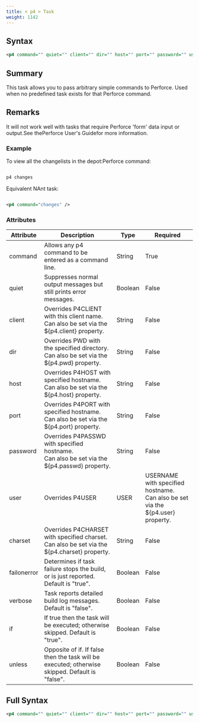 ```yaml
---
title: < p4 > Task
weight: 1142
---
```

## Syntax
```xml
<p4 command="" quiet="" client="" dir="" host="" port="" password="" user="" charset="" />
```
## Summary ##
This task allows you to pass arbitrary simple commands to
Perforce.  Used when no predefined task exists for that
Perforce command.

## Remarks ##
It will not work well with tasks that require Perforce &#39;form&#39; data
input or output.See thePerforce User&#39;s Guidefor more information.



### Example ###
To view all the changelists in the depot:Perforce command:


```xml

p4 changes
```
Equivalent NAnt task:
```xml

<p4 command="changes" />
```



### Attributes
| Attribute | Description | Type | Required |
| --------- | ----------- | ---- | -------- |
| command | Allows any p4 command to be entered as a command line. | String | True |
| quiet | Suppresses normal output messages but still prints error messages. | Boolean | False |
| client | Overrides P4CLIENT with this client name.<br>Can also be set via the ${p4.client} property. | String | False |
| dir | Overrides PWD with the specified directory.<br>Can also be set via the ${p4.pwd} property. | String | False |
| host | Overrides P4HOST with specified hostname.<br>Can also be set via the ${p4.host} property. | String | False |
| port | Overrides P4PORT with specified hostname.<br>Can also be set via the ${p4.port} property. | String | False |
| password | Overrides P4PASSWD with specified hostname.<br>Can also be set via the ${p4.passwd} property. | String | False |
| user | Overrides P4USER|USER|USERNAME with specified hostname.<br>Can also be set via the ${p4.user} property. | String | False |
| charset | Overrides P4CHARSET with specified charset.<br>Can also be set via the ${p4.charset} property. | String | False |
| failonerror | Determines if task failure stops the build, or is just reported. Default is &quot;true&quot;. | Boolean | False |
| verbose | Task reports detailed build log messages.  Default is &quot;false&quot;. | Boolean | False |
| if | If true then the task will be executed; otherwise skipped. Default is &quot;true&quot;. | Boolean | False |
| unless | Opposite of if.  If false then the task will be executed; otherwise skipped. Default is &quot;false&quot;. | Boolean | False |

## Full Syntax
```xml
<p4 command="" quiet="" client="" dir="" host="" port="" password="" user="" charset="" failonerror="" verbose="" if="" unless="" />
```
